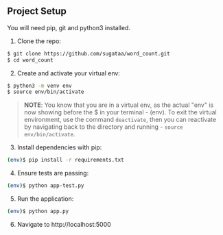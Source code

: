 ## Project Setup

You will need pip, git and python3 installed.

1. Clone the repo:

  ```sh
  $ git clone https://github.com/sugataa/word_count.git
  $ cd word_count
  ```

2. Create and activate your virtual env:

  ```sh
  $ python3 -m venv env
  $ source env/bin/activate
  ```

  > **NOTE**: You know that you are in a virtual env, as the actual "env" is now showing before the $ in your terminal - (env). To exit the virtual environment, use the command `deactivate`, then you can reactivate by navigating back to the directory and running - `source env/bin/activate`.

3. Install dependencies with pip:

  ```sh
  (env)$ pip install -r requirements.txt
  ```

4. Ensure tests are passing:

  ```sh
  (env)$ python app-test.py
  ```

5. Run the application:

  ```sh
  (env)$ python app.py
  ```

6. Navigate to http://localhost:5000
